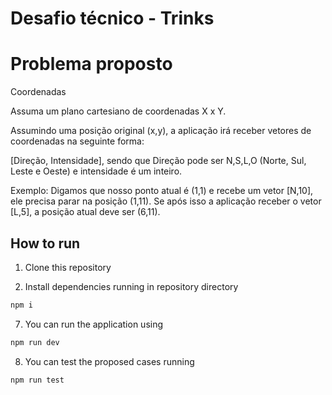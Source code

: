 ﻿# Desafio técnico - Trinks
 
# Problema proposto
Coordenadas

Assuma um plano cartesiano de coordenadas X x Y. 

Assumindo uma posição original (x,y), a aplicação irá receber vetores de coordenadas na seguinte forma: 

[Direção, Intensidade], sendo que Direção pode ser N,S,L,O (Norte, Sul, Leste e Oeste) e intensidade é um inteiro. 

Exemplo: Digamos que nosso ponto atual é (1,1) e recebe um vetor [N,10], ele precisa parar na posição (1,11). Se após isso a aplicação receber o vetor [L,5], a posição atual deve ser (6,11). 

## How to run
1. Clone this repository

2. Install dependencies running in repository directory 
  ```bash
  npm i
  ```

7. You can run the application using
  ```bash
  npm run dev
  ```

8. You can test the proposed cases running
  ```bash
  npm run test
  ```
